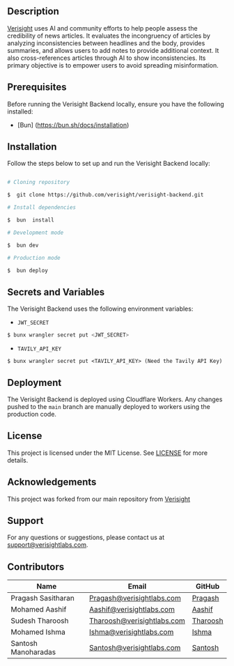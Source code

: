## Description

[Verisight](https://verisightlabs.com/) uses AI and community efforts to help people assess the credibility of news articles. It evaluates the incongruency of articles by analyzing inconsistencies between headlines and the body, provides summaries, and allows users to add notes to provide additional context. It also cross-references articles through AI to show inconsistencies. Its primary objective is to empower users to avoid spreading misinformation.

## Prerequisites

Before running the Verisight Backend locally, ensure you have the following installed:

- [Bun] (https://bun.sh/docs/installation)

## Installation

Follow the steps below to set up and run the Verisight Backend locally:

```bash

# Cloning repository

$  git clone https://github.com/verisight/verisight-backend.git

# Install dependencies

$  bun  install

# Development mode

$  bun dev

# Production mode

$  bun deploy

```

## Secrets and Variables

The Verisight Backend uses the following environment variables:

- `JWT_SECRET`

```bash
$ bunx wrangler secret put <JWT_SECRET>
``` 

- `TAVILY_API_KEY`
```
$ bunx wrangler secret put <TAVILY_API_KEY> (Need the Tavily API Key)
```
## Deployment

The Verisight Backend is deployed using Cloudflare Workers. Any changes pushed to the `main` branch are manually deployed to workers using the production code.

## License

This project is licensed under the MIT License. See [LICENSE](https://github.com/aashif-m/verisight-cloudflare/blob/e15409971846e55bec3bef722a1ce0da76d7f1a4/LICENSE) for more details.

## Acknowledgements

This project was forked from our main repository from [Verisight](https://github.com/verisight)

## Support

For any questions or suggestions, please contact us at support@verisightlabs.com.

## Contributors

| Name                | Email                      | GitHub                                        |
| ------------------- | -------------------------- | --------------------------------------------- |
| Pragash Sasitharan  | Pragash@verisightlabs.com  | [Pragash](https://github.com/PPT1001)         |
| Mohamed Aashif      | Aashif@verisightlabs.com   | [Aashif](https://github.com/aashif-m)         |
| Sudesh Tharoosh     | Tharoosh@verisightlabs.com | [Tharoosh](https://github.com/SudeshTharoosh) |
| Mohamed Ishma       | Ishma@verisightlabs.com    | [Ishma](https://github.com/ishmaifan)         |
| Santosh Manoharadas | Santosh@verisightlabs.com  | [Santosh](https://github.com/MS1145)          |
